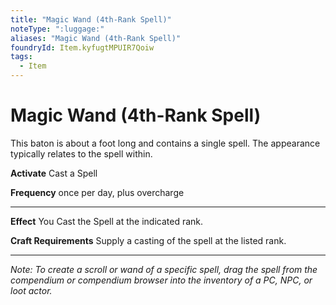 ```yaml
---
title: "Magic Wand (4th-Rank Spell)"
noteType: ":luggage:"
aliases: "Magic Wand (4th-Rank Spell)"
foundryId: Item.kyfugtMPUIR7Qoiw
tags:
  - Item
---
```


# Magic Wand (4th-Rank Spell)

This baton is about a foot long and contains a single spell. The appearance typically relates to the spell within.

**Activate** Cast a Spell

**Frequency** once per day, plus overcharge

* * *

**Effect** You Cast the Spell at the indicated rank.

**Craft Requirements** Supply a casting of the spell at the listed rank.

* * *

_Note: To create a scroll or wand of a specific spell, drag the spell from the compendium or compendium browser into the inventory of a PC, NPC, or loot actor._
